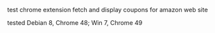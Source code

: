 test chrome extension
fetch and display coupons for amazon web site

tested Debian 8, Chrome 48; Win 7, Chrome 49